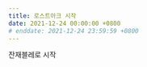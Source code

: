 ```yaml
---
title: 로스트아크 시작
date: 2021-12-24 00:00:00 +0800
# enddate: 2021-12-24 23:59:59 +0800
---
```


잔재블레로 시작

